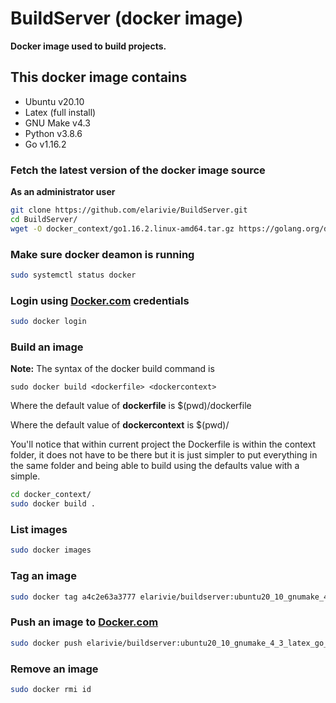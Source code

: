 # BuildServer (docker image)

**Docker image used to build projects.**

## This docker image contains
* Ubuntu v20.10
* Latex (full install)
* GNU Make v4.3
* Python v3.8.6
* Go v1.16.2

### Fetch the latest version of the docker image source

**As an administrator user**

```bash
git clone https://github.com/elarivie/BuildServer.git
cd BuildServer/
wget -O docker_context/go1.16.2.linux-amd64.tar.gz https://golang.org/dl/go1.16.2.linux-amd64.tar.gz
```

### Make sure docker deamon is running

```bash
sudo systemctl status docker
```

### Login using [Docker.com](https://www.docker.com/) credentials
```bash
sudo docker login
```

### Build an image

**Note:**
The syntax of the docker build command is

	sudo docker build <dockerfile> <dockercontext>

Where the default value of **dockerfile** is $(pwd)/dockerfile

Where the default value of **dockercontext** is $(pwd)/

You'll notice that within current project the Dockerfile is within the context folder, it does not have to be there but it is just simpler to put everything in the same folder and being able to build using the defaults value with a simple.

```bash
cd docker_context/
sudo docker build .
```

### List images

```bash
sudo docker images
```

### Tag an image
```bash
sudo docker tag a4c2e63a3777 elarivie/buildserver:ubuntu20_10_gnumake_4_3_latex_go_1_16_2
```

### Push an image to [Docker.com](https://www.docker.com/)
```bash
sudo docker push elarivie/buildserver:ubuntu20_10_gnumake_4_3_latex_go_1_16_2
```

### Remove an image
```bash
sudo docker rmi id
```
